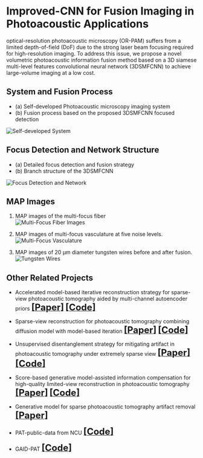 # Improved-CNN for Fusion Imaging in Photoacoustic Applications

optical-resolution photoacoustic microscopy (OR-PAM) suffers from a limited depth-of-field (DoF) due to the strong laser beam focusing required for high-resolution imaging. To address this issue, we propose a novel volumetric photoacoustic information fusion method based on a 3D siamese multi-level features convolutional neural network (3DSMFCNN) to achieve large-volume imaging at a low cost.



## System and Fusion Process

- (a) Self-developed Photoacoustic microscopy imaging system  
- (b) Fusion process based on the proposed 3DSMFCNN focused detection  

![Self-developed System](Fig1)



## Focus Detection and Network Structure

- (a) Detailed focus detection and fusion strategy  
- (b) Branch structure of the 3DSMFCNN  

![Focus Detection and Network](Fig2)



## MAP Images

1. MAP images of the multi-focus fiber   
   ![Multi-Focus Fiber Images](Fig3)

2. MAP images of multi-focus vasculature at five noise levels.  
   ![Multi-Focus Vasculature](Fig4)

3. MAP images of 20 μm diameter tungsten wires before and after fusion.   
   ![Tungsten Wires](Fig5)

## Other Related Projects

* Accelerated model-based iterative reconstruction strategy for sparse-view photoacoustic tomography aided by multi-channel autoencoder priors  [<font size=5>**[Paper]**</font>](https://onlinelibrary.wiley.com/doi/10.1002/jbio.202300281)  [<font size=5>**[Code]**</font>](https://github.com/yqx7150/PAT-MDAE)

* Sparse-view reconstruction for photoacoustic tomography combining diffusion model with model-based iteration  [<font size=5>**[Paper]**</font>](https://www.sciencedirect.com/science/article/pii/S2213597923001118)  [<font size=5>**[Code]**</font>](https://github.com/yqx7150/PAT-Diffusion)

* Unsupervised disentanglement strategy for mitigating artifact in photoacoustic tomography under extremely sparse view  [<font size=5>**[Paper]**</font>](https://www.sciencedirect.com/science/article/pii/S2213597924000302?via%3Dihub)  [<font size=5>**[Code]**</font>](https://github.com/yqx7150/PAT-ADN)

* Score-based generative model-assisted information compensation for high-quality limited-view reconstruction in photoacoustic tomography  [<font size=5>**[Paper]**</font>](https://www.sciencedirect.com/science/article/pii/S2213597924000405)  [<font size=5>**[Code]**</font>](https://github.com/yqx7150/Limited-view-PAT-Diffusion)

* Generative model for sparse photoacoustic tomography artifact removal  [<font size=5>**[Paper]**</font>](https://www.spiedigitallibrary.org/conference-proceedings-of-spie/12745/1274503/Generative-model-for-sparse-photoacoustic-tomography-artifact-removal/10.1117/12.2683128.short?SSO=1)

* PAT-public-data from NCU  [<font size=5>**[Code]**</font>](https://github.com/yqx7150/PAT-public-data)

* GAID-PAT  [<font size=5>**[Code]**</font>](https://github.com/yqx7150/GAID-PAT)